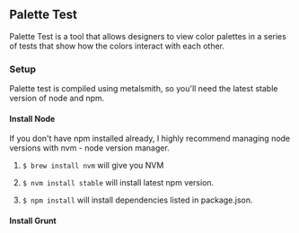 ## Palette Test
Palette Test is a tool that allows designers to view color palettes in a series of tests that show how the colors interact with each other.

### Setup
Palette test is compiled using metalsmith, so you'll need the latest stable version
of node and npm.

#### Install Node
If you don't have npm installed already, I highly recommend managing node versions
with nvm - node version manager.

1. `$ brew install nvm` will give you NVM

2. `$ nvm install stable` will install latest npm version.

3. `$ npm install` will install dependencies listed in package.json.

#### Install Grunt

